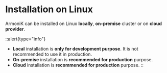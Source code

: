# Installation on Linux

ArmoniK can be installed on Linux **locally**, **on-premise** cluster or on **cloud provider**.

::alert{type="info"}
- **Local** installation is **only for development purpose**. It is not recommended to use it in production.
- **On-premise** installation is **recommended for production** purpose.
- **Cloud** installation is **recommended for production** purpose.
::
